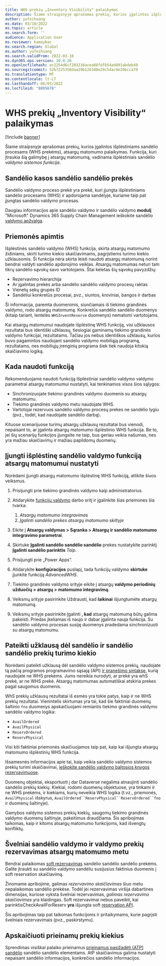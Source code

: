 ```yaml
---
title: WHS prekių „Inventory Visibility“ palaikymas
description: Šiame straipsnyje aprašomas prekių, kurios įgalintos išplėstiniams sandėlio procesams (WHS prekėms), atsargų matomumo palaikymas.
author: yufeihuang
ms.date: 03/10/2022
ms.topic: article
ms.search.form: ''
audience: Application User
ms.reviewer: kamaybac
ms.search.region: Global
ms.author: yufeihuang
ms.search.validFrom: 2022-03-10
ms.dyn365.ops.version: 10.0.26
ms.openlocfilehash: ec2254d6cf203216acea88fdfb54ad491abdeb49
ms.sourcegitcommit: 52b7225350daa29b1263d8e29c54ac9e20bcca70
ms.translationtype: MT
ms.contentlocale: lt-LT
ms.lasthandoff: 06/03/2022
ms.locfileid: "8895676"
---
```

# <a name="inventory-visibility-support-for-whs-items"></a>WHS prekių „Inventory Visibility“ palaikymas

[!include [banner](../includes/banner.md)]

Šiame straipsnyje aprašomas prekių, kurios įgalintos išplėstiniams sandėlio procesams (WHS prekėms), atsargų matomumo palaikymas. Funkcija, kuri įtraukia šią galimybę į atsargų matomumą, vadinama išplėstiniais sandėlio *valdymo sistemos funkcija*.

## <a name="whs-items"></a>Sandėlio kasos sandėlio sandėlio prekės

Sandėlio valdymo proceso prekė yra prekė, kuri įjungta išplėstiniams sandėlio procesams (WHS) ir apdorojama sandėlyje, kuriame taip pat įjungtas sandėlio valdymo procesas.

Daugiau informacijos apie sandėlio valdymo ir sandėlio valdymo **modulį** "Microsoft" Dynamics 365 Supply Chain Management ieškokite sandėlio [valdymo apžvalga](../warehousing/warehouse-management-overview.md).

## <a name="scope-of-the-feature"></a>Priemonės apimtis

Išplėstinės sandėlio valdymo (WHS) funkcija, skirta atsargų matomumo židiniams, skirti turimo kiekio skaičiavimams, pagrįstiems turimo kiekio užklausomis. Ši funkcija nėra skirta leisti naudoti atsargų matomumą norint bendrai valdyti sandėlio apdorojimo veiklas. Atsargų matomumas neturi tam tikrų sandėlio sąvokų savo vartotojams. Štai keletas šių sąvokų pavyzdžių:

- Rezervavimo hierarchija
- Ar įgalintas prekės arba sandėlio sandėlio valdymo procesų raktas
- Vienetų sekų grupės ID
- Sandėliui konkretūs procesai, pvz., siuntos, kroviniai, bangos ir darbas

Ši informacija, paremta duomenimis, siunčiamais iš tiekimo grandinės valdymo, rodo atsargų matomumą. Konkretūs sandėlio sandėlio duomenys (kitaip tariant, lentelės `WHSInventReserve` duomenys) nematomi vartotojams.

Kai atsargų matomumui naudojate išplėstinę WHS funkciją, visi užklausos rezultatai bus identiški užklausų, tiesiogiai gaminamų tiekimo grandinės valdymo funkcijai, rezultatams. Tačiau jos nebus identiškos užklausų, kurios buvo pagamintos naudojant sandėlio valdymo mobiliąją programą, rezultatams, nes mobiliųjų įrenginių programa šiek tiek naudoja kitokią skaičiavimo logiką.

## <a name="when-to-use-the-feature"></a>Kada naudoti funkciją

Rekomenduojame naudoti funkciją Išplėstiniai sandėlio valdymo valdymo parametrai atsargų matomumui nustatyti, kai tenkinamos visos šios sąlygos:

- Sinchronizuojate tiekimo grandinės valdymo duomenis su atsargų matomumu.
- Tiekimo grandinės valdymo metu naudojate WHS.
- Vartotojai rezervuos sandėlio valdymo procesų prekes ne sandėlio lygiu (pvz., todėl, kad naudojate sandėlio darbą).

Kituose scenarijuose turimų atsargų užklausų rezultatai bus vienodi, nepaisant to, ar įgalinta atsargų matomumo išplėstinio WHS funkcija. Be to, jei šių scenarijų funkcijos įjungsite ne taip, bus geriau veikia našumas, nes yra mažiau skaičiavimų ir mažiau papildomų duomenų.

## <a name="enable-the-advanced-whs-feature-for-inventory-visibility"></a>Įjungti išplėstinę sandėlio valdymo funkciją atsargų matomumui nustatyti

Norėdami įjungti atsargų matomumo išplėstinę WHS funkciją, atlikite šiuos veiksmus.

1. Prisijungti prie tiekimo grandinės valdymo kaip administratorius.
1. Atidarykite [funkcijų valdymo](../../fin-ops-core/fin-ops/get-started/feature-management/feature-management-overview.md) darbo sritį ir įgalinkite šias priemones šia tvarka:

    1. *Atsargų matomumo integravimas*
    1. *Įgalinti sandėlio prekes atsargų matomumo skiltyje*

1. Eikite į **Atsargų valdymas \> Sąranka \> Atsargų ir sandėlio matomumo integravimo parametrai**.
1. Skirtuke **Įgalinti sandėlio sandėlio sandėlio** prekes nustatykite parinktį **Įgalinti sandėlio parinktis** *Taip*.
1. Prisijungti prie „Power Apps”.
1. Atidarykite **konfigūracijos** puslapį, tada funkcijų valdymo **skirtuke** įjunkite funkciją *AdvancedWHS*.
1. Tiekimo grandinės valdymo srityje eikite į atsargų **valdymo periodinių užduočių \> atsargų \> matomumo integravimą**.
1. Veiksmų srityje pasirinkite Uždrausti, kad **laikinai** išjungtumėte atsargų matomumą.
1. Veiksmų srityje pasirinkite Įgalinti **, kad** atsargų matomumą būtų galima pakeisti. Priedas įkeliamas iš naujo ir dabar įgalinta nauja funkcija. Su sandėlio valdymo procesas susiję duomenys pradedama sinchronizuoti su atsargų matomumu.

## <a name="query-on-hand-quantities-of-whs-items"></a>Pateikti užklausą dėl sandėlio ir sandėlio sandėlio prekių turimo kiekio

Norėdami pateikti užklausą dėl sandėlio valdymo sistemos prekių, naudojate tą pačią programos programavimo sąsają (API) [ir pranešimo sintaksę,](inventory-visibility-api.md) kurią naudojate ne WHS prekėms. Jums nereikia nurodyti, ar prekė yra whS prekė, ar ne WHS prekė. Atsargų matomumas automatiškai atskiria prekes pagal saugomus duomenis.

WhS prekių užklausų rezultatai iš esmės yra tokie patys, kaip ir ne WHS prekių rezultatai. Vienintelis skirtumas yra tai, kad šie faktiniai duomenų šaltinio `fno` duomenys apskaičiuojami remiantis tiekimo grandinės valdymo sandėlio valdymo logika:

- `AvailOrdered`
- `AvailPhysical`
- `ReservOrdered`
- `ReservPhysical`

Visi kiti faktiniai priemonės skaičiuojamos taip pat, kaip kai išjungta atsargų matomumo išplėstinių WHS funkcija.

Išsamesnės informacijos apie tai, kaip veikia sandėlio valdymo sistemos prekių turimi skaičiavimai, [ieškokite sandėlio valdymo baltosios knygos rezervavimuose](https://www.microsoft.com/download/details.aspx?id=43284).

Duomenų objektai, eksportuoti į dar Dataverse negalima atnaujinti sandėlio sandėlio prekių kiekių. Kiekiai, rodomi duomenų objektuose, yra tinkami ir ne WHS prekėms, ir kiekiams, kurių neveikia WHS logika (t.vz., priemonės, `AvailPhysical` išskyrus, `AvailOrdered``ReservPhysical``ReservOrdered``fno` ir duomenų šaltinyje).

Gamybos valdymo sistemos prekių kiekių, saugomų tiekimo grandinės valdymo duomenų šaltinyje, pakeitimus draudžiama. Šis apribojimas taikomas, kaip ir kitoms atsargų matomumo funkcijoms, kad išvengtų konfliktų.

## <a name="soft-reservations-on-whs-items-in-inventory-visibility"></a>Švelniai sandėlio valdymo ir valdymo prekių rezervavimas atsargų matomumo metu

Bendrai palaikomas [soft rezervavimas](inventory-visibility-reservations.md) sandėlio sandėlio sandėlio prekėms. Galite įtraukti su sandėlio valdymo sandėliu susijusius faktinius duomenis į soft reservation skaičiavimą. 

Žinomame apribojime, galimas *rezervavimo skaičiavimas* šiuo metu nepalaikomas sandėlio prekėse. Todėl jei rezervavimas viršija dabartines dimensijas, kuriose vyksta švelniai rezervavimas, *galimas rezervavimo skaičiavimas* yra klaidingas. Soft rezervavimai nebus paveikti, kai parinktisCheckAvailForReserv **yra** išjungta soft [reservation API](inventory-visibility-api.md#create-one-reservation-event).

Šis apribojimas taip pat taikomas funkcijoms ir pritaikymams, kurie pagrįsti švelniais rezervavimais (pvz., paskirstymu).

## <a name="calculate-available-to-promise-quantities"></a>Apskaičiuoti prieinamų prekių kiekius

Sprendimas visiškai palaiko prieinamus [prieinamus pasižadėti (ATP) sandėlio](inventory-visibility-available-to-promise.md) sandėlio sandėlio elementams. AtP skaičiavimus galima nustatyti nepaisant sandėlio informacijos, konkrečios sandėlio informacijos.
